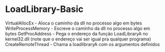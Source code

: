 # LoadLibrary-Basic

VirtualAllocEx - Aloca o caminho da dll no processo algo em bytes
WriteProcessMemory - Escreve o caminho da dll no processo algo em bytes
GetProcAddress - Pega o endereço da função LoadLibraryA no kernel32.dll (note que o endereço vai ser igual pra qualquer programa)
CreateRemoteThread - Chama a loadlibraryA com os argumentos definidos
